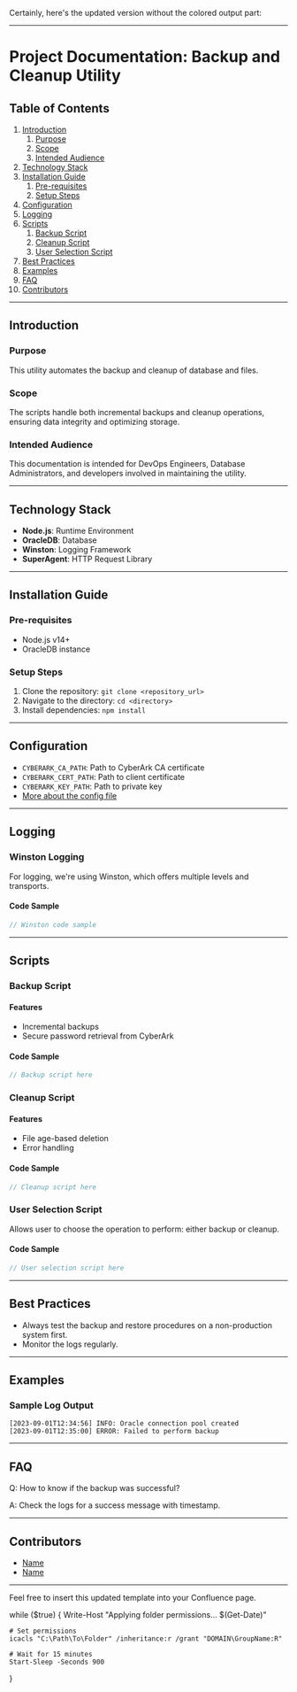 Certainly, here's the updated version without the colored output part:

---

# Project Documentation: Backup and Cleanup Utility 

## Table of Contents

1. [Introduction](#introduction)
    1. [Purpose](#purpose)
    2. [Scope](#scope)
    3. [Intended Audience](#intended-audience)
2. [Technology Stack](#technology-stack)
3. [Installation Guide](#installation-guide)
    1. [Pre-requisites](#pre-requisites)
    2. [Setup Steps](#setup-steps)
4. [Configuration](#configuration)
5. [Logging](#logging)
6. [Scripts](#scripts)
    1. [Backup Script](#backup-script)
    2. [Cleanup Script](#cleanup-script)
    3. [User Selection Script](#user-selection-script)
7. [Best Practices](#best-practices)
8. [Examples](#examples)
9. [FAQ](#faq)
10. [Contributors](#contributors)

---

## Introduction

### Purpose

This utility automates the backup and cleanup of database and files. 

### Scope

The scripts handle both incremental backups and cleanup operations, ensuring data integrity and optimizing storage.

### Intended Audience

This documentation is intended for DevOps Engineers, Database Administrators, and developers involved in maintaining the utility.

---

## Technology Stack

- **Node.js**: Runtime Environment
- **OracleDB**: Database 
- **Winston**: Logging Framework
- **SuperAgent**: HTTP Request Library

---

## Installation Guide

### Pre-requisites

- Node.js v14+
- OracleDB instance

### Setup Steps

1. Clone the repository: `git clone <repository_url>`
2. Navigate to the directory: `cd <directory>`
3. Install dependencies: `npm install`

---

## Configuration

- `CYBERARK_CA_PATH`: Path to CyberArk CA certificate
- `CYBERARK_CERT_PATH`: Path to client certificate
- `CYBERARK_KEY_PATH`: Path to private key
- [More about the config file](#)

---

## Logging

### Winston Logging

For logging, we're using Winston, which offers multiple levels and transports.

#### Code Sample

```javascript
// Winston code sample
```

---

## Scripts

### Backup Script

#### Features
- Incremental backups
- Secure password retrieval from CyberArk

#### Code Sample

```javascript
// Backup script here
```

### Cleanup Script

#### Features
- File age-based deletion
- Error handling

#### Code Sample

```javascript
// Cleanup script here
```

### User Selection Script

Allows user to choose the operation to perform: either backup or cleanup.

#### Code Sample

```javascript
// User selection script here
```

---

## Best Practices

- Always test the backup and restore procedures on a non-production system first.
- Monitor the logs regularly.

---

## Examples

### Sample Log Output

```plaintext
[2023-09-01T12:34:56] INFO: Oracle connection pool created
[2023-09-01T12:35:00] ERROR: Failed to perform backup
```

---

## FAQ

Q: How to know if the backup was successful?

A: Check the logs for a success message with timestamp.

---

## Contributors

- [Name](email@domain.com)
- [Name](email@domain.com)

---

Feel free to insert this updated template into your Confluence page.




while ($true) {
    Write-Host "Applying folder permissions... $(Get-Date)"
    
    # Set permissions
    icacls "C:\Path\To\Folder" /inheritance:r /grant "DOMAIN\GroupName:R"

    # Wait for 15 minutes
    Start-Sleep -Seconds 900
}
